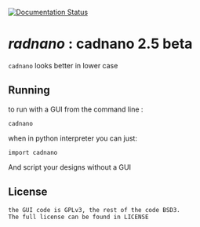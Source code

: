 
[![Documentation Status](https://readthedocs.org/projects/cadnano/badge/?version=dnapart)](http://cadnano.readthedocs.io/en/dnapart/?badge=dnapart)

# *radnano* : cadnano 2.5 beta

`cadnano` looks better in lower case

## Running

to run with a GUI from the command line :

    cadnano

when in python interpreter you can just:

    import cadnano

And script your designs without a GUI

## License

    the GUI code is GPLv3, the rest of the code BSD3.
    The full license can be found in LICENSE

